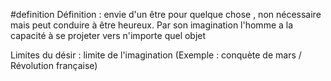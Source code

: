 #definition
Définition : envie d'un être pour quelque chose , non nécessaire mais peut conduire à être heureux. Par son imagination l'homme a la capacité à se projeter vers n'importe quel objet


Limites du désir : limite de l'imagination (Exemple : conquète de mars / Révolution française)